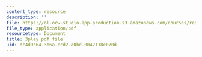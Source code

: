 ```yaml
---
content_type: resource
description: ''
file: https://ol-ocw-studio-app-production.s3.amazonaws.com/courses/res-3-003-learn-to-build-your-own-videogame-with-the-unity-game-engine-and-microsoft-kinect-january-iap-2017/dc4d9c643b6accd2a0bd0042118e070d_Ksl0Vp4jhmA.pdf
file_type: application/pdf
resourcetype: Document
title: 3play pdf file
uid: dc4d9c64-3b6a-ccd2-a0bd-0042118e070d
---
```


